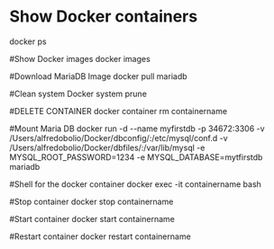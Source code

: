 # Show Docker containers
docker ps

#Show Docker images
docker images

#Download MariaDB Image
docker pull mariadb

#Clean system
Docker system prune

#DELETE CONTAINER
docker container rm containername

#Mount Maria DB
docker run -d --name myfirstdb -p 34672:3306 -v /Users/alfredobolio/Docker/dbconfig/:/etc/mysql/conf.d -v /Users/alfredobolio/Docker/dbfiles/:/var/lib/mysql -e MYSQL_ROOT_PASSWORD=1234 -e MYSQL_DATABASE=mytfirstdb mariadb

#Shell for the docker container
docker exec -it containername bash

#Stop container
docker stop containername

#Start container
docker start containername

#Restart container
docker restart containername

